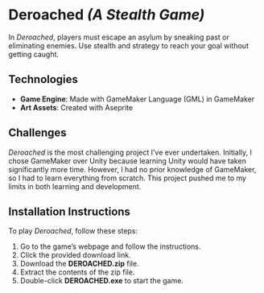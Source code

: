 # **Deroached** *(A Stealth Game)*

In *Deroached*, players must escape an asylum by sneaking past or eliminating enemies. Use stealth and strategy to reach your goal without getting caught.

## **Technologies**
- **Game Engine**: Made with GameMaker Language (GML) in GameMaker
- **Art Assets**: Created with Aseprite

## **Challenges**
*Deroached* is the most challenging project I’ve ever undertaken. Initially, I chose GameMaker over Unity because learning Unity would have taken significantly more time. However, I had no prior knowledge of GameMaker, so I had to learn everything from scratch. This project pushed me to my limits in both learning and development.

## **Installation Instructions**
To play *Deroached*, follow these steps:
1. Go to the game’s webpage and follow the instructions.
2. Click the provided download link.
3. Download the **DEROACHED.zip** file.
4. Extract the contents of the zip file.
5. Double-click **DEROACHED.exe** to start the game.
